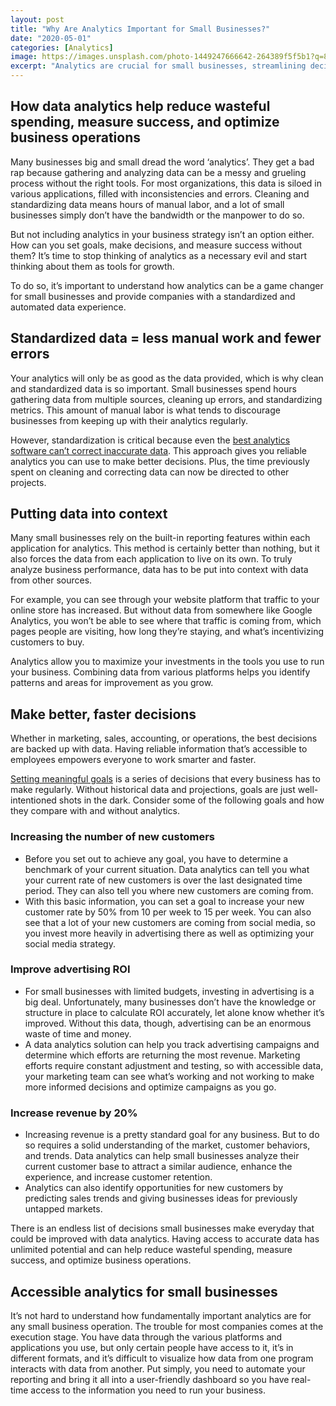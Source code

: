 ```yaml
---
layout: post
title: "Why Are Analytics Important for Small Businesses?"
date: "2020-05-01"
categories: [Analytics]
image: https://images.unsplash.com/photo-1449247666642-264389f5f5b1?q=80&w=1469&auto=format&fit=crop&ixlib=rb-4.0.3&ixid=M3wxMjA3fDB8MHxwaG90by1wYWdlfHx8fGVufDB8fHx8fA%3D%3D
excerpt: "Analytics are crucial for small businesses, streamlining decision-making through standardized data that reduces manual work and errors. By combining insights from various sources, businesses can set meaningful goals, improve advertising ROI, and boost revenue with precision. Accessible analytics, automated reporting, and user-friendly dashboards are key for optimizing business operations in real-time."
---
```


## How data analytics help reduce wasteful spending, measure success, and optimize business operations

Many businesses big and small dread the word ‘analytics’. They get a bad rap because gathering and analyzing data can be a messy and grueling process without the right tools. For most organizations, this data is siloed in various applications, filled with inconsistencies and errors. Cleaning and standardizing data means hours of manual labor, and a lot of small businesses simply don’t have the bandwidth or the manpower to do so.

But not including analytics in your business strategy isn’t an option either. How can you set goals, make decisions, and measure success without them? It’s time to stop thinking of analytics as a necessary evil and start thinking about them as tools for growth.

To do so, it’s important to understand how analytics can be a game changer for small businesses and provide companies with a standardized and automated data experience.

## Standardized data = less manual work and fewer errors

Your analytics will only be as good as the data provided, which is why clean and standardized data is so important. Small businesses spend hours gathering data from multiple sources, cleaning up errors, and standardizing metrics. This amount of manual labor is what tends to discourage businesses from keeping up with their analytics regularly.

However, standardization is critical because even the [best analytics software can’t correct inaccurate data](https://winpure.com/blog/business-benefits-data-standardization/). This approach gives you reliable analytics you can use to make better decisions. Plus, the time previously spent on cleaning and correcting data can now be directed to other projects.

## Putting data into context

Many small businesses rely on the built-in reporting features within each application for analytics. This method is certainly better than nothing, but it also forces the data from each application to live on its own. To truly analyze business performance, data has to be put into context with data from other sources.

For example, you can see through your website platform that traffic to your online store has increased. But without data from somewhere like Google Analytics, you won’t be able to see where that traffic is coming from, which pages people are visiting, how long they’re staying, and what’s incentivizing customers to buy.

Analytics allow you to maximize your investments in the tools you use to run your business. Combining data from various platforms helps you identify patterns and areas for improvement as you grow.

## Make better, faster decisions

Whether in marketing, sales, accounting, or operations, the best decisions are backed up with data. Having reliable information that’s accessible to employees empowers everyone to work smarter and faster.

[Setting meaningful goals](https://www.grow.com/blog/data-important-business) is a series of decisions that every business has to make regularly. Without historical data and projections, goals are just well-intentioned shots in the dark. Consider some of the following goals and how they compare with and without analytics.

### Increasing the number of new customers

- Before you set out to achieve any goal, you have to determine a benchmark of your current situation. Data analytics can tell you what your current rate of new customers is over the last designated time period. They can also tell you where new customers are coming from.
- With this basic information, you can set a goal to increase your new customer rate by 50% from 10 per week to 15 per week. You can also see that a lot of your new customers are coming from social media, so you invest more heavily in advertising there as well as optimizing your social media strategy.

### Improve advertising ROI

- For small businesses with limited budgets, investing in advertising is a big deal. Unfortunately, many businesses don’t have the knowledge or structure in place to calculate ROI accurately, let alone know whether it’s improved. Without this data, though, advertising can be an enormous waste of time and money.
- A data analytics solution can help you track advertising campaigns and determine which efforts are returning the most revenue. Marketing efforts require constant adjustment and testing, so with accessible data, your marketing team can see what’s working and not working to make more informed decisions and optimize campaigns as you go. 

### Increase revenue by 20%

- Increasing revenue is a pretty standard goal for any business. But to do so requires a solid understanding of the market, customer behaviors, and trends. Data analytics can help small businesses analyze their current customer base to attract a similar audience, enhance the experience, and increase customer retention.
- Analytics can also identify opportunities for new customers by predicting sales trends and giving businesses ideas for previously untapped markets.

There is an endless list of decisions small businesses make everyday that could be improved with data analytics. Having access to accurate data has unlimited potential and can help reduce wasteful spending, measure success, and optimize business operations.

## Accessible analytics for small businesses

It’s not hard to understand how fundamentally important analytics are for any small business operation. The trouble for most companies comes at the execution stage. You have data through the various platforms and applications you use, but only certain people have access to it, it’s in different formats, and it’s difficult to visualize how data from one program interacts with data from another. Put simply, you need to automate your reporting and bring it all into a user-friendly dashboard so you have real-time access to the information you need to run your business.